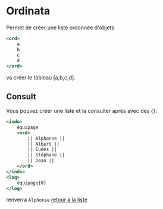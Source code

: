# Ordinata
Permet de créer une liste ordonnée d'objets
```XML
<ord>
	a
	b
	c
	d
</ord>
```
va créer le tableau [a,b,c,d].  
## Consult
Vous pouvez créer une liste et la consulter après avec des {}:
```XML
<indo>
	équipage
	<ord>
		|| Alphonse ||
		|| Albert ||
		|| Eudes ||
		|| Stéphane ||
		|| Jean ||
	</ord>
</indo>
<loq>
	équipage{0}
</loq>
```
renverra ` Alphonse `
[retour à la liste](./README.md)
